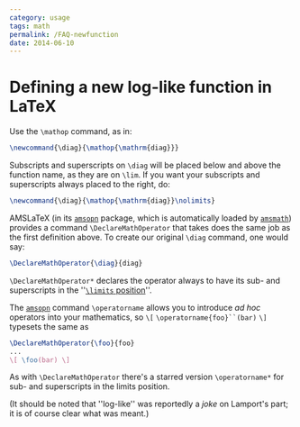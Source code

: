 ```yaml
---
category: usage
tags: math
permalink: /FAQ-newfunction
date: 2014-06-10
---
```


# Defining a new log-like function in LaTeX

Use the `\mathop` command, as in:
```latex
\newcommand{\diag}{\mathop{\mathrm{diag}}}
```

Subscripts and superscripts on `\diag` will be placed below and
above the function name, as they are on
`\lim`.  If you want your subscripts and superscripts always placed
to the right, do:
```latex
\newcommand{\diag}{\mathop{\mathrm{diag}}\nolimits}
```

AMSLaTeX (in its [`amsopn`](https://ctan.org/pkg/amsopn) package, which is automatically
loaded by [`amsmath`](https://ctan.org/pkg/amsmath)) provides a command
`\DeclareMathOperator` that takes does the same job as the first
definition above.  To create our original `\diag` command, one would
say:
```latex
\DeclareMathOperator{\diag}{diag}
```
`\DeclareMathOperator*` declares the operator always to have its
sub- and superscripts in the 
''[`\limits` position](/FAQ-limits)''.

The [`amsopn`](https://ctan.org/pkg/amsopn) command `\operatorname` allows you to
introduce _ad hoc_ operators into your mathematics, so
  `\[` `\operatorname{foo}``(bar)` `\]`
typesets the same as
```latex
\DeclareMathOperator{\foo}{foo}
...
\[ \foo(bar) \]
```
As with `\DeclareMathOperator` there's a starred version
`\operatorname*` for sub- and superscripts in the limits position.

(It should be noted that ''log-like'' was reportedly a _joke_ on
Lamport's part; it is of course clear what was meant.)

